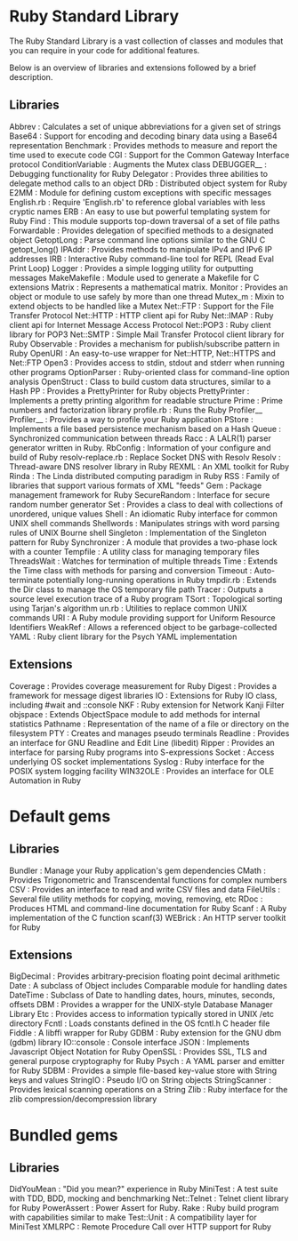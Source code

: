# Ruby Standard Library

The Ruby Standard Library is a vast collection of classes and modules that you
can require in your code for additional features.

Below is an overview of libraries and extensions followed by a brief
description.

## Libraries

Abbrev
:   Calculates a set of unique abbreviations for a given set of strings
Base64
:   Support for encoding and decoding binary data using a Base64
    representation
Benchmark
:   Provides methods to measure and report the time used to execute code
CGI
:   Support for the Common Gateway Interface protocol
ConditionVariable
:   Augments the Mutex class
DEBUGGER__
:   Debugging functionality for Ruby
Delegator
:   Provides three abilities to delegate method calls to an object
DRb
:   Distributed object system for Ruby
E2MM
:   Module for defining custom exceptions with specific messages
English.rb
:   Require 'English.rb' to reference global variables with less cryptic names
ERB
:   An easy to use but powerful templating system for Ruby
Find
:   This module supports top-down traversal of a set of file paths
Forwardable
:   Provides delegation of specified methods to a designated object
GetoptLong
:   Parse command line options similar to the GNU C getopt_long()
IPAddr
:   Provides methods to manipulate IPv4 and IPv6 IP addresses
IRB
:   Interactive Ruby command-line tool for REPL (Read Eval Print Loop)
Logger
:   Provides a simple logging utility for outputting messages
MakeMakefile
:   Module used to generate a Makefile for C extensions
Matrix
:   Represents a mathematical matrix.
Monitor
:   Provides an object or module to use safely by more than one thread
Mutex_m
:   Mixin to extend objects to be handled like a Mutex
Net::FTP
:   Support for the File Transfer Protocol
Net::HTTP
:   HTTP client api for Ruby
Net::IMAP
:   Ruby client api for Internet Message Access Protocol
Net::POP3
:   Ruby client library for POP3
Net::SMTP
:   Simple Mail Transfer Protocol client library for Ruby
Observable
:   Provides a mechanism for publish/subscribe pattern in Ruby
OpenURI
:   An easy-to-use wrapper for Net::HTTP, Net::HTTPS and Net::FTP
Open3
:   Provides access to stdin, stdout and stderr when running other programs
OptionParser
:   Ruby-oriented class for command-line option analysis
OpenStruct
:   Class to build custom data structures, similar to a Hash
PP
:   Provides a PrettyPrinter for Ruby objects
PrettyPrinter
:   Implements a pretty printing algorithm for readable structure
Prime
:   Prime numbers and factorization library
profile.rb
:   Runs the Ruby Profiler__
Profiler__
:   Provides a way to profile your Ruby application
PStore
:   Implements a file based persistence mechanism based on a Hash
Queue
:   Synchronized communication between threads
Racc
:   A LALR(1) parser generator written in Ruby.
RbConfig
:   Information of your configure and build of Ruby
resolv-replace.rb
:   Replace Socket DNS with Resolv
Resolv
:   Thread-aware DNS resolver library in Ruby
REXML
:   An XML toolkit for Ruby
Rinda
:   The Linda distributed computing paradigm in Ruby
RSS
:   Family of libraries that support various formats of XML "feeds"
Gem
:   Package management framework for Ruby
SecureRandom
:   Interface for secure random number generator
Set
:   Provides a class to deal with collections of unordered, unique values
Shell
:   An idiomatic Ruby interface for common UNIX shell commands
Shellwords
:   Manipulates strings with word parsing rules of UNIX Bourne shell
Singleton
:   Implementation of the Singleton pattern for Ruby
Synchronizer
:   A module that provides a two-phase lock with a counter
Tempfile
:   A utility class for managing temporary files
ThreadsWait
:   Watches for termination of multiple threads
Time
:   Extends the Time class with methods for parsing and conversion
Timeout
:   Auto-terminate potentially long-running operations in Ruby
tmpdir.rb
:   Extends the Dir class to manage the OS temporary file path
Tracer
:   Outputs a source level execution trace of a Ruby program
TSort
:   Topological sorting using Tarjan's algorithm
un.rb
:   Utilities to replace common UNIX commands
URI
:   A Ruby module providing support for Uniform Resource Identifiers
WeakRef
:   Allows a referenced object to be garbage-collected
YAML
:   Ruby client library for the Psych YAML implementation


## Extensions

Coverage
:   Provides coverage measurement for Ruby
Digest
:   Provides a framework for message digest libraries
IO
:   Extensions for Ruby IO class, including #wait and ::console
NKF
:   Ruby extension for Network Kanji Filter
objspace
:   Extends ObjectSpace module to add methods for internal statistics
Pathname
:   Representation of the name of a file or directory on the filesystem
PTY
:   Creates and manages pseudo terminals
Readline
:   Provides an interface for GNU Readline and Edit Line (libedit)
Ripper
:   Provides an interface for parsing Ruby programs into S-expressions
Socket
:   Access underlying OS socket implementations
Syslog
:   Ruby interface for the POSIX system logging facility
WIN32OLE
:   Provides an interface for OLE Automation in Ruby


# Default gems

## Libraries

Bundler
:   Manage your Ruby application's gem dependencies
CMath
:   Provides Trigonometric and Transcendental functions for complex numbers
CSV
:   Provides an interface to read and write CSV files and data
FileUtils
:   Several file utility methods for copying, moving, removing, etc
RDoc
:   Produces HTML and command-line documentation for Ruby
Scanf
:   A Ruby implementation of the C function scanf(3)
WEBrick
:   An HTTP server toolkit for Ruby


## Extensions

BigDecimal
:   Provides arbitrary-precision floating point decimal arithmetic
Date
:   A subclass of Object includes Comparable module for handling dates
DateTime
:   Subclass of Date to handling dates, hours, minutes, seconds, offsets
DBM
:   Provides a wrapper for the UNIX-style Database Manager Library
Etc
:   Provides access to information typically stored in UNIX /etc directory
Fcntl
:   Loads constants defined in the OS fcntl.h C header file
Fiddle
:   A libffi wrapper for Ruby
GDBM
:   Ruby extension for the GNU dbm (gdbm) library
IO::console
:   Console interface
JSON
:   Implements Javascript Object Notation for Ruby
OpenSSL
:   Provides SSL, TLS and general purpose cryptography for Ruby
Psych
:   A YAML parser and emitter for Ruby
SDBM
:   Provides a simple file-based key-value store with String keys and values
StringIO
:   Pseudo I/O on String objects
StringScanner
:   Provides lexical scanning operations on a String
Zlib
:   Ruby interface for the zlib compression/decompression library


# Bundled gems

## Libraries

DidYouMean
:   "Did you mean?" experience in Ruby
MiniTest
:   A test suite with TDD, BDD, mocking and benchmarking
Net::Telnet
:   Telnet client library for Ruby
PowerAssert
:   Power Assert for Ruby.
Rake
:   Ruby build program with capabilities similar to make
Test::Unit
:   A compatibility layer for MiniTest
XMLRPC
:   Remote Procedure Call over HTTP support for Ruby

